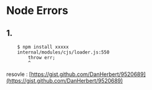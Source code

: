 # Node Errors

## 1. 
        $ npm install xxxxx
        internal/modules/cjs/loader.js:550
            throw err;
            ^

resovle : [https://gist.github.com/DanHerbert/9520689](https://gist.github.com/DanHerbert/9520689)
